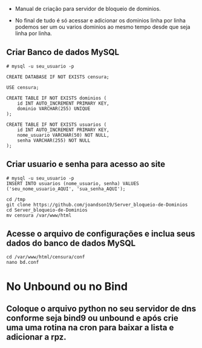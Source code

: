* Manual de criação para servidor de bloqueio de dominios. 

* No final de tudo é só acessar e adicionar os dominios linha por linha podemos ser um ou varios dominios ao mesmo tempo desde que seja linha por linha.


## Criar Banco de dados MySQL
```
# mysql -u seu_usuario -p

CREATE DATABASE IF NOT EXISTS censura;

USE censura;

CREATE TABLE IF NOT EXISTS dominios (
    id INT AUTO_INCREMENT PRIMARY KEY,
    dominio VARCHAR(255) UNIQUE
);

CREATE TABLE IF NOT EXISTS usuarios (
    id INT AUTO_INCREMENT PRIMARY KEY,
    nome_usuario VARCHAR(50) NOT NULL,
    senha VARCHAR(255) NOT NULL
);

```
## Criar usuario e senha para acesso ao site
```
# mysql -u seu_usuario -p
INSERT INTO usuarios (nome_usuario, senha) VALUES ('seu_nome_usuario_AQUI', 'sua_senha_AQUI');
```

```
cd /tmp
git clone https://github.com/joandson19/Server_bloqueio-de-Dominios
cd Server_bloqueio-de-Dominios
mv censura /var/www/html
```

## Acesse o arquivo de configurações e inclua seus dados do banco de dados MySQL
```
cd /var/www/html/censura/conf
nano bd.conf
```

# No Unbound ou no Bind
## Coloque o arquivo python no seu servidor de dns conforme seja bind9 ou unbound e após crie uma uma rotina na cron para baixar a lista e adicionar a rpz.


